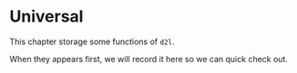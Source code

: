 # Universal

This chapter storage some functions of `d2l`.

When they appears first, we will record it here so we can quick check out.